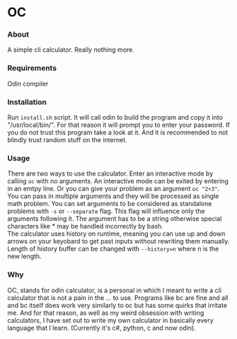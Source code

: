 # OC

### About

A simple cli calculator. Really nothing more.

### Requirements

Odin compiler

### Installation

Run `install.sh` script. It will call odin to build the program and copy it into "/usr/local/bin/". For that reason it will prompt you to enter your password. If you do not trust this program take a look at it. And it is <l>recommended</l> to not blindly trust random stuff on the internet.

### Usage

There are two ways to use the calculator. Enter an interactive mode by calling `oc` with no arguments. An interactive mode can be exited by entering in an emtpy line. Or you can give your problem as an argument `oc "2+3"`. You can pass in multiple arguments and they will be processed as single math problem. You can set arguments to be considered as standalone problems with `-s` or `--separate` flag. This flag will influence only the arguments following it. The argument has to be a string otherwise special characters like <l>*</l> may be handled incorrectly by bash.<br>
The calculator uses history on runtime, meaning you can use <l>up</l> and <l>down</l> arrows on your keyobard to get past inputs without rewriting them manually. Length of history buffer can be changed with `--history=n` where n is the new length.

### Why

OC, stands for odin calculator, is a personal in which I meant to write a cli calculator that is not a pain in the ... to use. Programs like bc are fine and all and bc itself does work very similarly to oc but has some quirks that irritate me. And for that reason, as well as my weird obsession with writing calculators, I have set out to write my own calculator in basically every language that I learn. (Currently it's c#, python, c and now odin).
